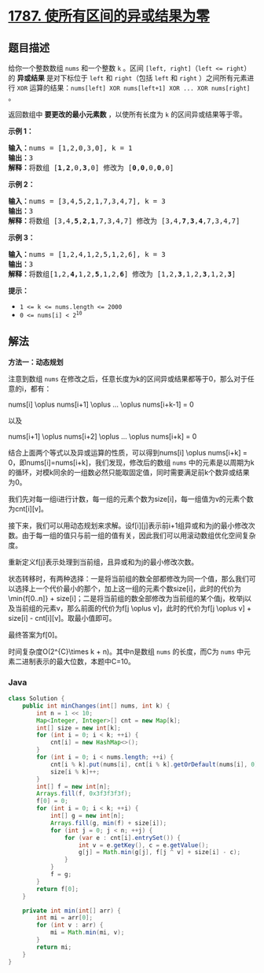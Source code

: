 # [1787. 使所有区间的异或结果为零](https://leetcode.cn/problems/make-the-xor-of-all-segments-equal-to-zero)

## 题目描述

<p>给你一个整数数组 <code>nums</code>​​​ 和一个整数 <code>k</code>​​​​​ 。区间 <code>[left, right]</code>（<code>left <= right</code>）的 <strong>异或结果</strong> 是对下标位于 <code>left</code> 和 <code>right</code>（包括 <code>left</code> 和 <code>right</code> ）之间所有元素进行 <code>XOR</code> 运算的结果：<code>nums[left] XOR nums[left+1] XOR ... XOR nums[right]</code> 。</p>

<p>返回数组中 <strong>要更改的最小元素数</strong> ，以使所有长度为 <code>k</code> 的区间异或结果等于零。</p>



<p><strong>示例 1：</strong></p>

<pre>
<strong>输入：</strong>nums = [1,2,0,3,0], k = 1
<strong>输出：</strong>3
<strong>解释：</strong>将数组 [<strong>1</strong>,<strong>2</strong>,0,<strong>3</strong>,0] 修改为 [<strong>0</strong>,<strong>0</strong>,0,<strong>0</strong>,0]
</pre>

<p><strong>示例 2：</strong></p>

<pre>
<strong>输入：</strong>nums = [3,4,5,2,1,7,3,4,7], k = 3
<strong>输出：</strong>3
<strong>解释：</strong>将数组 [3,4,<strong>5</strong>,<strong>2</strong>,<strong>1</strong>,7,3,4,7] 修改为 [3,4,<strong>7</strong>,<strong>3</strong>,<strong>4</strong>,7,3,4,7]
</pre>

<p><strong>示例 3：</strong></p>

<pre>
<strong>输入：</strong>nums = [1,2,4,1,2,5,1,2,6], k = 3
<strong>输出：</strong>3
<strong>解释：</strong>将数组[1,2,<strong>4,</strong>1,2,<strong>5</strong>,1,2,<strong>6</strong>] 修改为 [1,2,<strong>3</strong>,1,2,<strong>3</strong>,1,2,<strong>3</strong>]</pre>



<p><strong>提示：</strong></p>

<ul>
	<li><code>1 <= k <= nums.length <= 2000</code></li>
	<li><code>​​​​​​0 <= nums[i] < 2<sup>10</sup></code></li>
</ul>

## 解法

**方法一：动态规划**

注意到数组 `nums` 在修改之后，任意长度为k的区间异或结果都等于0，那么对于任意的i，都有：


nums[i] \oplus nums[i+1] \oplus ... \oplus nums[i+k-1] = 0


以及


nums[i+1] \oplus nums[i+2] \oplus ... \oplus nums[i+k] = 0


结合上面两个等式以及异或运算的性质，可以得到nums[i] \oplus nums[i+k] = 0，即nums[i]=nums[i+k]，我们发现，修改后的数组 `nums` 中的元素是以周期为k的循环，对模k同余的一组数必然只能取固定值，同时需要满足前k个数异或结果为0。

我们先对每一组i进行计数，每一组的元素个数为size[i]，每一组值为v的元素个数为cnt[i][v]。

接下来，我们可以用动态规划来求解。设f[i][j]表示前i+1组异或和为j的最小修改次数。由于每一组的值只与前一组的值有关，因此我们可以用滚动数组优化空间复杂度。

重新定义f[j]表示处理到当前组，且异或和为j的最小修改次数。

状态转移时，有两种选择：一是将当前组的数全部都修改为同一个值，那么我们可以选择上一个代价最小的那个，加上这一组的元素个数size[i]，此时的代价为\min{f[0..n]} + size[i]；二是将当前组的数全部修改为当前组的某个值j，枚举j以及当前组的元素v，那么前面的代价为f[j \oplus v]，此时的代价为f[j \oplus v] + size[i] - cnt[i][v]。取最小值即可。

最终答案为f[0]。

时间复杂度O(2^{C}\times k + n)。其中n是数组 `nums` 的长度，而C为 `nums` 中元素二进制表示的最大位数，本题中C=10。

### **Java**

```java
class Solution {
    public int minChanges(int[] nums, int k) {
        int n = 1 << 10;
        Map<Integer, Integer>[] cnt = new Map[k];
        int[] size = new int[k];
        for (int i = 0; i < k; ++i) {
            cnt[i] = new HashMap<>();
        }
        for (int i = 0; i < nums.length; ++i) {
            cnt[i % k].put(nums[i], cnt[i % k].getOrDefault(nums[i], 0) + 1);
            size[i % k]++;
        }
        int[] f = new int[n];
        Arrays.fill(f, 0x3f3f3f3f);
        f[0] = 0;
        for (int i = 0; i < k; ++i) {
            int[] g = new int[n];
            Arrays.fill(g, min(f) + size[i]);
            for (int j = 0; j < n; ++j) {
                for (var e : cnt[i].entrySet()) {
                    int v = e.getKey(), c = e.getValue();
                    g[j] = Math.min(g[j], f[j ^ v] + size[i] - c);
                }
            }
            f = g;
        }
        return f[0];
    }

    private int min(int[] arr) {
        int mi = arr[0];
        for (int v : arr) {
            mi = Math.min(mi, v);
        }
        return mi;
    }
}
```
